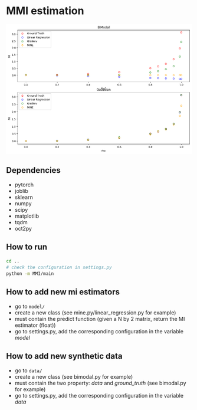 

# MMI estimation


![MI](./img/MI.png)


## Dependencies
- pytorch
- joblib
- sklearn
- numpy
- scipy
- matplotlib
- tqdm
- oct2py

## How to run
```bash
cd ..
# check the configuration in settings.py
python -m MMI/main
```

## How to add new mi estimators
- go to ```model/``` 
- create a new class (see mine.py/linear_regression.py for example)
- must contain the predict function (given a N by 2 matrix, return the MI estimator (float))
- go to settings.py, add the corresponding configuration in the variable *model*

## How to add new synthetic data
- go to ```data/``` 
- create a new class (see bimodal.py for example)
- must contain the two property: *data* and *ground_truth* (see bimodal.py for example)
- go to settings.py, add the corresponding configuration in the variable *data*
